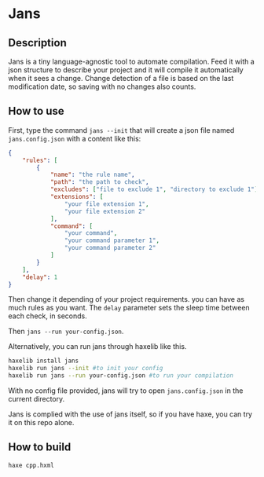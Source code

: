 # Jans


## Description

Jans is a tiny language-agnostic tool to automate compilation. Feed it with a json structure to describe your project and it will compile it automatically when it sees a change. Change detection of a file is based on the last modification date, so saving with no changes also counts.

## How to use

First, type the command `jans --init` that will create a json file named `jans.config.json` with a content like this:

```json
{
	"rules": [
		{
			"name": "the rule name",
			"path": "the path to check",
			"excludes": ["file to exclude 1", "directory to exclude 1"],
			"extensions": [
				"your file extension 1",
				"your file extension 2"
			],
			"command": [
				"your command",
				"your command parameter 1",
				"your command parameter 2"
			]
		}
	],
	"delay": 1
}
```
Then change it depending of your project requirements. you can have as much rules as you want.
The `delay` parameter sets the sleep time between each check, in seconds.

Then `jans --run your-config.json`.

Alternatively, you can run jans through haxelib like this.

```bash
haxelib install jans
haxelib run jans --init #to init your config
haxelib run jans --run your-config.json #to run your compilation
```

With no config file provided, jans will try to open `jans.config.json` in the current directory.

Jans is complied with the use of jans itself, so if you have haxe, you can try it on this repo alone.

## How to build

```haxe cpp.hxml```